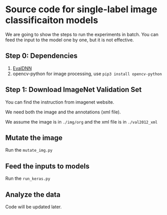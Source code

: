 # Source code for single-label image classificaiton models

We are going to show the steps to run the experiments in batch.
You can feed the input to the model one by one, but it is not effective.


## Step 0: Dependencies
1. [EvalDNN](https://github.com/yqtianust/EvalDNN)
2. opencv-python for image processing, use `pip3 install opencv-python`


## Step 1: Download ImageNet Validation Set

You can find the instruction from imagenet website.

We need both the image and the annotations (xml file).

We assume the image is in `./img/org` and the xml file is in `./val2012_xml`

## Mutate the image

Run the `mutate_img.py` 


## Feed the inputs to models

Run the `run_keras.py`

## Analyze the data

Code will be updated later. 

